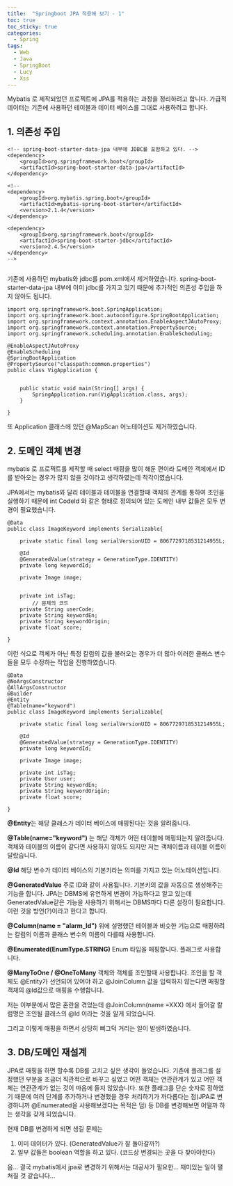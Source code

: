 ```yaml
---
title:  "Springboot JPA 적용해 보기 - 1"
toc: true
toc_sticky: true
categories:
  - Spring
tags:  
  - Web
  - Java
  - SpringBoot
  - Lucy
  - Xss
---
```


Mybatis 로 제작되었던 프로젝트에 JPA를 적용하는 과정을 정리하려고 합니다.
가급적 데이터는 기존에 사용하던 테이블과 데이터 베이스를 그대로 사용하려고 합니다.


## 1. 의존성 주입

```
<!-- spring-boot-starter-data-jpa 내부에 JDBC를 포함하고 있다. -->
<dependency>
	<groupId>org.springframework.boot</groupId>
	<artifactId>spring-boot-starter-data-jpa</artifactId>
</dependency>
    
<!--
<dependency>
    <groupId>org.mybatis.spring.boot</groupId>
    <artifactId>mybatis-spring-boot-starter</artifactId>
    <version>2.1.4</version>
</dependency>

<dependency>
    <groupId>org.springframework.boot</groupId>
    <artifactId>spring-boot-starter-jdbc</artifactId>
    <version>2.4.5</version>
</dependency>
-->        
        
```
기존에 사용하던 mybatis와 jdbc를 pom.xml에서 제거하였습니다. spring-boot-starter-data-jpa 내부에 이미 jdbc를 가지고 있기 때문에 추가적인 의존성 주입을 하지 않아도 됩니다.


```
import org.springframework.boot.SpringApplication;
import org.springframework.boot.autoconfigure.SpringBootApplication;
import org.springframework.context.annotation.EnableAspectJAutoProxy;
import org.springframework.context.annotation.PropertySource;
import org.springframework.scheduling.annotation.EnableScheduling;

@EnableAspectJAutoProxy
@EnableScheduling
@SpringBootApplication
@PropertySource("classpath:common.properties")
public class VigApplication {
	
	
	public static void main(String[] args) {
		SpringApplication.run(VigApplication.class, args);
	}

}
```
또 Application 클래스에 있던 @MapScan 어노테이션도 제거하였습니다.



## 2. 도메인 객체 변경

mybatis 로 프로젝트를 제작할 때 select 매핑을 많이 해둔 편이라 도메인 객체에서 ID를 받아오는 경우가 많지 않을 것이라고 생각하였는데 착각이였습니다.

JPA에서는 mybatis와 달리 테이블과 테이블을 연결할때 객체의 관계를 통하여 조인을 실행하기 때문에 int CodeId 와 같은 형태로 정의되어 있는 도메인 내부 값들은 모두 변경이 필요했습니다.


```
@Data
public class ImageKeyword implements Serializable{
	
	private static final long serialVersionUID = 8067729718531214955L;
	
	@Id
	@GeneratedValue(strategy = GenerationType.IDENTITY)
	private long keywordId;
	
	private Image image;
	
	
 	private int isTag;
        // 문제의 코드
	private String userCode;
	private String keywordEn;
	private String keywordOrigin;	
	private float score;

}
```

이런 식으로 객체가 아닌 특정 칼럼의 값을 불러오는 경우가 더 많아 이러한 클래스 변수들을 모두 수정하는 작업을 진행하였습니다.


```
@Data
@NoArgsConstructor
@AllArgsConstructor
@Builder
@Entity
@Table(name="keyword")
public class ImageKeyword implements Serializable{
	
	private static final long serialVersionUID = 8067729718531214955L;
	
	@Id
	@GeneratedValue(strategy = GenerationType.IDENTITY)
	private long keywordId;
	
	private Image image;	

 	private int isTag;
	private User user;
	private String keywordEn;
	private String keywordOrigin;	
	private float score;

}
```

**@Entity**는 해당 클래스가 데이터 베이스에 매핑된다는 것을 알려줍니다.

**@Table(name="keyword")** 는 해당 객체가 어떤 테이블에 매핑되는지 알려줍니다. 객체와 테이블의 이름이 같다면 사용하지 않아도 되지만 저는 객체이름과 테이블 이름이 달랐습니다.

**@Id**	해당 변수가 데이터 베이스의 기본키라는 의미를 가지고 있는 어노테이션입니다.
	
**@GeneratedValue** 주로 ID와 같이 사용됩니다. 기본키의 값을 자동으로 생성해주는 기능을 합니다. JPA는 DBMS에 유연하게 변경이 가능하다고 알고 있는데 GeneratedValue같은 기능을 사용하기 위해서는 DBMS마다 다른 설정이 필요합니다. 이런 것을 방언(?)이라고 한다고 합니다.

**@Column(name = "alarm_Id")** 위에 설명했던 테이블과 비슷한 기능으로 매핑하려는 칼럼의 이름과 클래스 변수의 이름이 다를떄 사용합니다. 

**@Enumerated(EnumType.STRING)** Enum 타입을 매핑합니다. 플래그로 사용합니다.

**@ManyToOne / @OneToMany** 
객체와 객체를 조인할때 사용합니다. 조인을 할 객체도 @Entity가 선언되어 있어야 하고 @JoinColumn 값을 입력하지 않는다면 매핑할 객체의 @Id값으로 매핑을 수행합니다. 

저는 이부분에서 많은 혼란을 겪었는데  @JoinColumn(name =XXX) 에서 들어갈 칼럼명은 조인될 클래스의 @Id 이라는 것을 알게 되었습니다.

그리고 이렇게 매핑을 하면서 상당히 삐그덕 거리는 일이 발생하였습니다.


## 3. DB/도메인 재설계
JPA로 매핑을 하면 할수록 DB를 고치고 싶은 생각이 들었습니다. 기존에 플래그를 설정했던 부분을 조금더 직관적으로 바꾸고 싶었고 어떤 객체는 연관관계가 있고 어떤 객체는 연관관계가 없는 것이 마음에 들지 않았습니다. 
또한 플래그를 단순 숫자로 정하였기 때문에 여러 단계를 추가하거나 변경했을 경우 처리하기가 까다롭다는 점(JPA로 변경하니까 @Enumerated을 사용해보겠다는 목적은 덤) 등 DB를 변경해보면 어떨까 하는 생각을 갖게 되었습니다.

현재 DB를 변경하게 되면 생길 문제는 
1. 이미 데이터가 있다. (GeneratedValue가 잘 돌아갈까?)
2. 일부 값들은 boolean 역할을 하고 있다. (코드상 변경되는 곳을 다 찾아야한다)

음... 결국 mybatis에서 jpa로 변경하기 위해서는 대공사가 필요한... 재미있는 일이 펼쳐질 것 같습니다...